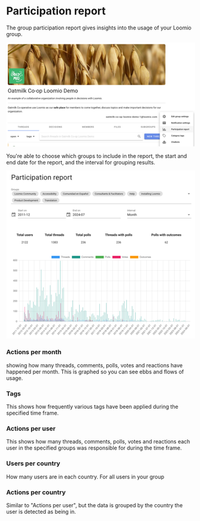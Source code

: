 # Participation report

The group participation report gives insights into the usage of your Loomio group.

![](participation_report_menu.png)

You're able to choose which groups to include in the report, the start and end date for the report, and the interval for grouping results. 

![](participation_report_graph.png)


### Actions per month

showing how many threads, comments, polls, votes and reactions have happened per month. This is graphed so you can see ebbs and flows of usage.

### Tags

This shows how frequently various tags have been applied during the specified time frame.

### Actions per user

This shows how many threads, comments, polls, votes and reactions each user in the specified groups was responsible for during the time frame.

### Users per country

How many users are in each country. For all users in your group

### Actions per country

Similar to "Actions per user", but the data is grouped by the country the user is detected as being in.
